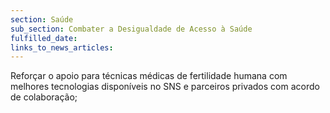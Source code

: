 ```yaml
---
section: Saúde
sub_section: Combater a Desigualdade de Acesso à Saúde
fulfilled_date:
links_to_news_articles:
---
```


Reforçar o apoio para técnicas médicas de fertilidade humana com melhores tecnologias disponíveis no SNS e parceiros privados com acordo de colaboração;